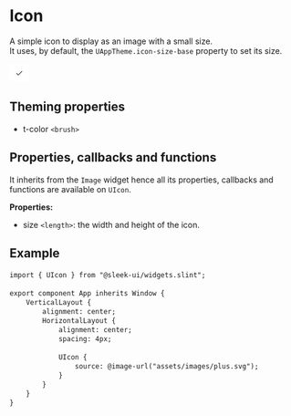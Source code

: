 # Icon
A simple icon to display as an image with a small size.  
It uses, by default, the `UAppTheme.icon-size-base` property to set its size.  

![icon presentation](images/icon.png)

## Theming properties
- t-color `<brush>`

## Properties, callbacks and functions
It inherits from the `Image` widget hence all its properties, callbacks and functions are available on `UIcon`.  

**Properties:**
- size `<length>`: the width and height of the icon.

## Example
```slint
import { UIcon } from "@sleek-ui/widgets.slint";

export component App inherits Window {
	VerticalLayout {
		alignment: center;
		HorizontalLayout {
			alignment: center;
			spacing: 4px;

			UIcon {
				source: @image-url("assets/images/plus.svg");
			}
		}
	}
}
```